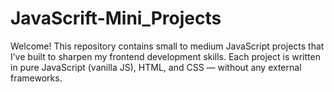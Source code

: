# JavaScrift-Mini_Projects
Welcome! This repository contains small to medium JavaScript projects that I’ve built to sharpen my frontend development skills. Each project is written in pure JavaScript (vanilla JS), HTML, and CSS — without any external frameworks.

